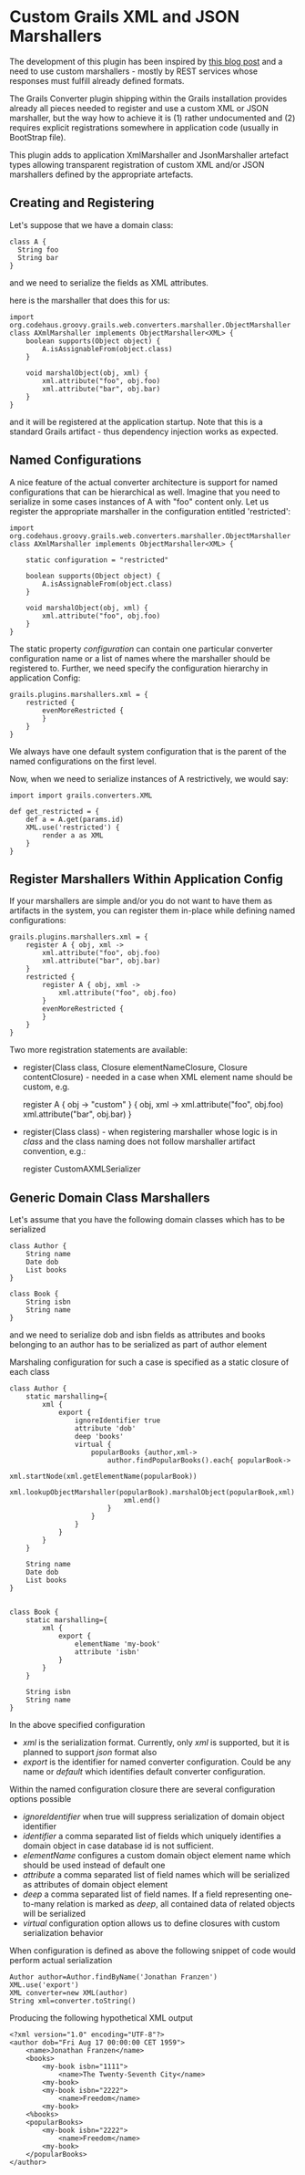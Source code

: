 Custom Grails XML and JSON Marshallers
======================================

The development of this plugin has been inspired by [this blog post](http://jwicz.wordpress.com/2011/07/11/grails-custom-xml-marshaller/)
and a need to use custom marshallers - mostly by REST services whose responses must fulfill already defined formats.

The Grails Converter plugin shipping within the Grails installation provides already
all pieces needed to register and use a custom XML or JSON marshaller, but the way how 
to achieve it is (1) rather undocumented and (2) requires explicit registrations 
somewhere in application code (usually in BootStrap file).

This plugin adds to application XmlMarshaller and JsonMarshaller artefact types allowing
transparent registration of custom XML and/or JSON marshallers defined by the appropriate
artefacts.
 
Creating and Registering
------------------------

Let's suppose that we have a domain class:

    class A {
      String foo
      String bar
    }
    
and we need to serialize the fields as XML attributes.

here is the marshaller that does this for us:

	import org.codehaus.groovy.grails.web.converters.marshaller.ObjectMarshaller
	class AXmlMarshaller implements ObjectMarshaller<XML> {
		boolean supports(Object object) {
			A.isAssignableFrom(object.class) 
		}

		void marshalObject(obj, xml) {
			xml.attribute("foo", obj.foo)
			xml.attribute("bar", obj.bar)  
		}
	} 

and it will be registered at the application startup.
Note that this is a standard Grails artifact - thus dependency injection works as expected.

Named Configurations
--------------------

A nice feature of the actual converter architecture is support for named configurations 
that can be hierarchical as well. Imagine that you need to serialize in some cases instances of
A with "foo" content only. Let us register the appropriate marshaller 
in the configuration entitled 'restricted':

	import org.codehaus.groovy.grails.web.converters.marshaller.ObjectMarshaller
	class AXmlMarshaller implements ObjectMarshaller<XML> {
	
		static configuration = "restricted"
		
		boolean supports(Object object) {
			A.isAssignableFrom(object.class) 
		}

		void marshalObject(obj, xml) {
			xml.attribute("foo", obj.foo)
		}
	} 

The static property *configuration* can contain one particular converter configuration 
name or a list of names where the marshaller should be registered to. Further, we need
specify the configuration hierarchy in application Config:

	grails.plugins.marshallers.xml = {
		restricted {
			evenMoreRestricted {
			}
		}
	} 

We always have one default system configuration that is the parent of the named configurations on the 
first level.

Now, when we
need to serialize instances of A restrictively, we would say:

	import import grails.converters.XML
	
	def get_restricted = {
		def a = A.get(params.id)
		XML.use('restricted') {
			render a as XML
		}
	}
	
Register Marshallers Within Application Config
----------------------------------------------

If your marshallers are simple and/or you do not want to have them as artifacts in
the system, you can register them in-place while defining named configurations:

	grails.plugins.marshallers.xml = {
		register A { obj, xml ->
			xml.attribute("foo", obj.foo)
			xml.attribute("bar", obj.bar)
		}
		restricted {
			register A { obj, xml ->
				xml.attribute("foo", obj.foo)				
			}
			evenMoreRestricted {
			}
		}
	} 

Two more registration statements are available:
* register(Class class, Closure elementNameClosure, Closure contentClosure) - needed in a case
when XML element name should be custom, e.g.

 	register A { obj -> "custom" } { obj, xml ->
		xml.attribute("foo", obj.foo)
		xml.attribute("bar", obj.bar)
	}
	
* register(Class class) - when registering marshaller whose logic is in *class* and the class naming 
does not follow marshaller artifact convention, e.g.:

	register CustomAXMLSerializer

Generic Domain Class Marshallers
--------------------------------

Let's assume that you have the following domain classes which has to be serialized
	
	class Author {
     	String name
      	Date dob
      	List books
    }
	
	class Book {
     	String isbn
      	String name
    }
    
and we need to serialize dob and isbn fields as attributes and books belonging to an author has to be serialized as part of author element

Marshaling configuration for such a case is specified as a static closure of each class
  	
  	class Author {
    	static marshalling={
			xml { 
				export {
					ignoreIdentifier true
					attribute 'dob'
					deep 'books'
					virtual {
						popularBooks {author,xml->
							author.findPopularBooks().each{ popularBook->
								xml.startNode(xml.getElementName(popularBook))
								xml.lookupObjectMarshaller(popularBook).marshalObject(popularBook,xml)
								xml.end()
							}
						}
					}
				}
			}
		}
     
      	String name
      	Date dob
      	List books
    }


	class Book {
		static marshalling={
			xml {
				export {
					elementName 'my-book'
					attribute 'isbn'
				}
			}
		}
		
     	String isbn
      	String name
    }
    

In the above specified configuration 



* *xml* is the serialization format. Currently, only *xml* is supported, but it is planned to support *json* format also
* *export* is the identifier for named converter configuration. Could be any name or *default* which identifies default converter configuration. 

Within the named configuration closure there are several configuration options possible

* *ignoreIdentifier* when true will suppress serialization of domain object identifier
* *identifier* a comma separated list of fields which uniquely identifies a domain object in case database id is not sufficient. 
* *elementName* configures a custom domain object element name which should be used instead of default one
* *attribute* a comma separated list of field names which will be serialized as attributes of domain object element 
* *deep* a comma separated list of field names. If a field representing one-to-many relation is marked as *deep*, all contained data of related objects will be serialized
* *virtual* configuration option allows us to define closures with custom serialization behavior

When configuration is defined as above the following snippet of code would perform actual serialization
	
	Author author=Author.findByName('Jonathan Franzen')
	XML.use('export')
	XML converter=new XML(author)
	String xml=converter.toString()
	
Producing the following hypothetical XML output
	
	<?xml version="1.0" encoding="UTF-8"?>
	<author dob="Fri Aug 17 00:00:00 CET 1959">
		<name>Jonathan Franzen</name>
		<books>
			<my-book isbn="1111">
				<name>The Twenty-Seventh City</name>
			<my-book>
			<my-book isbn="2222">
				<name>Freedom</name>
			<my-book>
		<%books>
		<popularBooks>
			<my-book isbn="2222">
				<name>Freedom</name>
			<my-book>
		</popularBooks>
	</author>